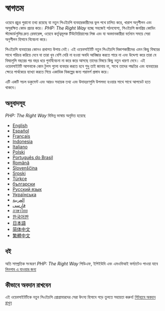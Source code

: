 # স্বাগতম

ওয়েবে প্রচুর পুরানো তথ্য রয়েছে যা নতুন পিএইচপি ব্যবহারকারীদের ভুল পথে চালিত করে, খারাপ অনুশীলন এবং অসুরক্ষিত কোড প্রচার করে। _PHP: The Right Way_ হচ্ছে সহজেই পঠনযোগ্য, পিএইচপি জনপ্রিয় কোডিং স্ট্যান্ডার্ডগুলির দ্রুত রেফারেন্স, ওয়েবে কর্তৃত্বমূলক টিউটোরিয়ালের লিঙ্ক এবং যা অবদানকারীরা বর্তমান সময়ে সেরা অনুশীলন হিসাবে বিবেচনা করে।

পিএইচপি ব্যবহারের কোনও প্রথাগত উপায় নেই। এই ওয়েবসাইটটি নতুন পিএইচপি বিকাশকারীদের এমন কিছু বিষয়ের সাথে পরিচয় করিয়ে দেবে যা তারা খুব বেশি দেরি না হওয়া অবধি আবিষ্কার করতে পারে না এবং উদ্দেশ্য করে তারা যে বিষয়গুলি বছরের পর বছর ধরে পুনর্বিবেচনা না করে করে আসছে তাদের বিষয়ে কিছু নতুন ধারণা দেবে। এই ওয়েবসাইটটি আপনাকে কোন টুলস গুলো ব্যবহার করতে হবে শুধু তাই জানায় না, সাথে তাদের পদ্ধতির এবং ব্যবহারের ক্ষেত্রে পার্থক্যের ব্যাখ্যা করতে গিয়ে একাধিক বিকল্পের জন্য পরামর্শ প্রস্তাব করে।

এটি একটি সচল ডকুমেন্ট এবং আরও সহায়ক তথ্য এবং উদাহরণগুলি উপলভ্য হওয়ার সাথে সাথে আপডেট হতে থাকবে। 

## অনুবাদসূহ

_PHP: The Right Way_ বিভিন্ন ভাষায় অনূদিত হয়েছে

* [English](http://www.phptherightway.com)
* [Español](http://phpdevenezuela.github.io/php-the-right-way)
* [Français](http://eilgin.github.io/php-the-right-way/)
* [Indonesia](http://id.phptherightway.com)
* [Italiano](http://it.phptherightway.com)
* [Polski](http://pl.phptherightway.com)
* [Português do Brasil](http://br.phptherightway.com)
* [Română](https://bgui.github.io/php-the-right-way/)
* [Slovenščina](http://sl.phptherightway.com)
* [Srpski](http://phpsrbija.github.io/php-the-right-way/)
* [Türkçe](http://hkulekci.github.io/php-the-right-way/)
* [български](http://bg.phptherightway.com)
* [Русский язык](http://getjump.github.io/ru-php-the-right-way)
* [Українська](http://iflista.github.com/php-the-right-way)
* [العربية](https://adaroobi.github.io/php-the-right-way/)
* [فارسى](http://novid.github.io/php-the-right-way/)
* [ภาษาไทย](https://apzentral.github.io/php-the-right-way/)
* [한국어판](http://modernpug.github.io/php-the-right-way)
* [日本語](http://ja.phptherightway.com)
* [简体中文](https://laravel-china.github.io/php-the-right-way/)
* [繁體中文](https://laravel-taiwan.github.io/php-the-right-way)

## বই

অতি সাম্প্রতিক সংস্করণ _PHP: The Right Way_ পিডিএফ, ইপিইউবি এবং এমওবিআই ফর্ম্যাটেও পাওয়া যাবে [লিনপাব এ যাওয়ার জন্য][1]

## কীভাবে অবদান রাখবেন

এই ওয়েবসাইটটিকে নতুন পিএইচপি প্রোগ্রামারদের সেরা উৎস্য হিসাবে গড়ে তুলতে সহায়তা করুন! [গিটহাবে অবদান রাখুন][2] 

[1]: https://leanpub.com/phptherightway
[2]: https://github.com/codeguy/php-the-right-way/tree/gh-pages
